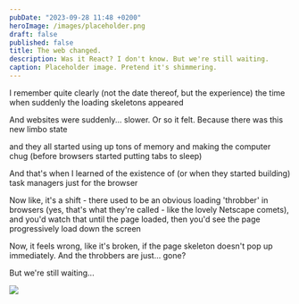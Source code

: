 ```yaml
---
pubDate: "2023-09-28 11:48 +0200"
heroImage: /images/placeholder.png
draft: false
published: false
title: The web changed.
description: Was it React? I don't know. But we're still waiting.
caption: Placeholder image. Pretend it's shimmering.
---
```


I remember quite clearly (not the date thereof, but the experience) the time when suddenly the loading skeletons appeared

And websites were suddenly... slower. Or so it felt. Because there was this new limbo state

and they all started using up tons of memory and making the computer chug (before browsers started putting tabs to sleep)

And that's when I learned of the existence of (or when they started building) task managers just for the browser

Now like, it's a shift - there used to be an obvious loading 'throbber' in browsers (yes, that's what they're called - like the lovely Netscape comets), and you'd watch that until the page loaded, then you'd see the page progressively load down the screen

Now, it feels wrong, like it's broken, if the page skeleton doesn't pop up immediately. And the throbbers are just... gone?

But we're still waiting...

<img src="/images/blog/shimmer.gif" style="mix-blend-mode: multiply">
